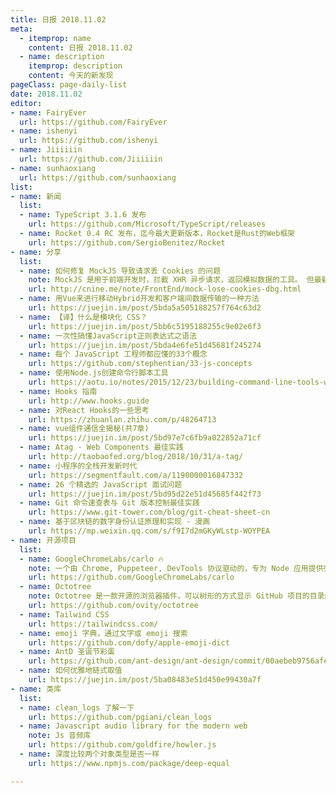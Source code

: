 ```yaml
---
title: 日报 2018.11.02
meta:
  - itemprop: name
    content: 日报 2018.11.02
  - name: description
    itemprop: description
    content: 今天的新发现
pageClass: page-daily-list
date: 2018.11.02
editor:
- name: FairyEver
  url: https://github.com/FairyEver
- name: ishenyi
  url: https://github.com/ishenyi
- name: Jiiiiiin
  url: https://github.com/Jiiiiiin
- name: sunhaoxiang
  url: https://github.com/sunhaoxiang
list:
- name: 新闻
  list:
  - name: TypeScript 3.1.6 发布 
    url: https://github.com/Microsoft/TypeScript/releases
  - name: Rocket 0.4 RC 发布，迄今最大更新版本，Rocket是Rust的Web框架   
    url: https://github.com/SergioBenitez/Rocket
- name: 分享
  list:
  - name: 如何修复 MockJS 导致请求丢 Cookies 的问题
    note: MockJS 是用于前端开发时，拦截 XHR 异步请求，返回模拟数据的工具。 但最新的 1.0.1-beta3 版本已经是 2016 年发布的了，基本处于跑路状态。 这里用补丁的方式，对 Mock 对象做外科手术，尝试并修复了这个问题
    url: http://cnine.me/note/FrontEnd/mock-lose-cookies-dbg.html
  - name: 用Vue来进行移动Hybrid开发和客户端间数据传输的一种方法
    url: https://juejin.im/post/5bda5a505188257f764c63d2
  - name: 【译】什么是模块化 CSS？
    url: https://juejin.im/post/5bb6c5195188255c9e02e6f3
  - name: 一次性搞懂JavaScript正则表达式之语法
    url: https://juejin.im/post/5bda4e6fe51d45681f245274
  - name: 每个 JavaScript 工程师都应懂的33个概念
    url: https://github.com/stephentian/33-js-concepts
  - name: 使用Node.js创建命令行脚本工具
    url: https://aotu.io/notes/2015/12/23/building-command-line-tools-with-node-js/index.html
  - name: Hooks 指南
    url: http://www.hooks.guide
  - name: 对React Hooks的一些思考  
    url: https://zhuanlan.zhihu.com/p/48264713
  - name: vue组件通信全揭秘(共7章) 
    url: https://juejin.im/post/5bd97e7c6fb9a022852a71cf
  - name: Atag - Web Components 最佳实践
    url: http://taobaofed.org/blog/2018/10/31/a-tag/
  - name: 小程序的全栈开发新时代
    url: https://segmentfault.com/a/1190000016847332
  - name: 26 个精选的 JavaScript 面试问题
    url: https://juejin.im/post/5bd95d22e51d45685f442f73
  - name: Git 命令速查表与 Git 版本控制最佳实践
    url: https://www.git-tower.com/blog/git-cheat-sheet-cn
  - name: 基于区块链的数字身份认证原理和实现 - 漫画
    url: https://mp.weixin.qq.com/s/f9I7d2mGKyWLstp-WOYPEA
- name: 开源项目
  list:
  - name: GoogleChromeLabs/carlo 🔥
    note: 一个由 Chrome, Puppeteer, DevTools 协议驱动的，专为 Node 应用提供强力渲染效果的框架。可以把它想象成 Electron 但是使用的是 chrome 的实例
    url: https://github.com/GoogleChromeLabs/carlo
  - name: Octotree
    note: Octotree 是一款开源的浏览器插件，可以树形的方式显示 GitHub 项目的目录结构， 像IDE里一样浏览和搜索代码。目前支持的浏览器包括Chrome, Firefox 以及Opera。Octotree 支持公有库和私有库， 但如果访问私有库，需要申请 GitHub API。如果遇到大一点的代码库，初始化时间会慢一些。此外还支持快捷键操作，边栏透明度调整记忆等功能。Octotree遵守AGPL开源协议。
    url: https://github.com/ovity/octotree
  - name: Tailwind CSS
    url: https://tailwindcss.com/
  - name: emoji 字典，通过文字或 emoji 搜索
    url: https://github.com/dofy/apple-emoji-dict
  - name: AntD 圣诞节彩蛋
    url: https://github.com/ant-design/ant-design/commit/00aebeb9756afecc884ad48486084836b9a2707a
  - name: 如何优雅地链式取值
    url: https://juejin.im/post/5ba08483e51d450e99430a7f
- name: 类库
  list:
  - name: clean_logs 了解一下
    url: https://github.com/pgiani/clean_logs
  - name: Javascript audio library for the modern web 
    note: Js 音频库
    url: https://github.com/goldfire/howler.js
  - name: 深度比较两个对象类型是否一样
    url: https://www.npmjs.com/package/deep-equal

---
```


<daily-list v-bind="$page.frontmatter"/>

